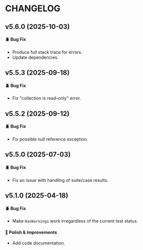 # CHANGELOG

## v5.6.0 (2025-10-03)

#### :beetle: Bug Fix
* Produce full stack trace for errors.
* Update dependencies.

## v5.5.3 (2025-09-18)

#### :beetle: Bug Fix
* Fix "collection is read-only" error.

## v5.5.2 (2025-09-12)

#### :beetle: Bug Fix
* Fix possible null reference exception.

## v5.5.0 (2025-07-03)

#### :beetle: Bug Fix
* Fix an issue with handling of suite/case results.

## v5.1.0 (2025-04-18)

#### :beetle: Bug Fix
* Make `HasWarnings` work irregardless of the current test status.

#### :nail_care: Polish & Improvements
* Add code documentation.
